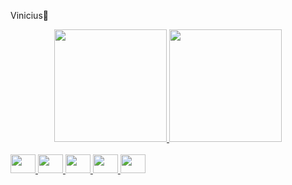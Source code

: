   Vinicius👋
<div align="center">
  <a href="https://github.com/viniciusscience">
  <img height="180em" src="https://github-readme-stats.vercel.app/api?username=viniciusscience&show_icons=true&theme=shades-of-purple&include_all_commits=true&count_private=true"/>
  <img height="180em" src="https://github-readme-stats.vercel.app/api/top-langs/?username=viniciusscience&layout=compact&langs_count=7&theme=shades-of-purple"/>
</div>
<div style="display: inline_block"><br>



  <img height="30" width="40" src="https://cdn.jsdelivr.net/gh/devicons/devicon/icons/java/java-original-wordmark.svg" />
   <img height="30" width="40" src="https://cdn.jsdelivr.net/gh/devicons/devicon/icons/spring/spring-original-wordmark.svg" />

  <img height="30" width="40" src="https://cdn.jsdelivr.net/gh/devicons/devicon/icons/angularjs/angularjs-original.svg" />
  
 <img height="30" width="40" src="https://cdn.jsdelivr.net/gh/devicons/devicon/icons/postgresql/postgresql-original-wordmark.svg" />
 <img height="30" width="40" src="https://cdn.jsdelivr.net/gh/devicons/devicon/icons/ubuntu/ubuntu-plain-wordmark.svg" />

          


  <i class="devicon-java-plain-wordmark colored"></i>


  
</div>

